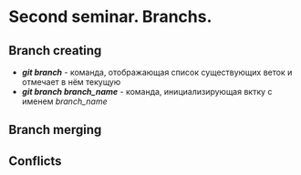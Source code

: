# Second seminar. Branchs.

## Branch creating

* __*git branch*__ - команда, отображающая список существующих веток и отмечает в нём текущую 
* __*git branch branch_name*__ - команда, инициализирующая вктку с именем *branch_name* 

## Branch merging

## Conflicts